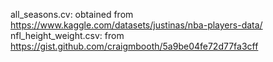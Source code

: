 all_seasons.cv: obtained from https://www.kaggle.com/datasets/justinas/nba-players-data/
nfl_height_weight.csv: from https://gist.github.com/craigmbooth/5a9be04fe72d77fa3cff

